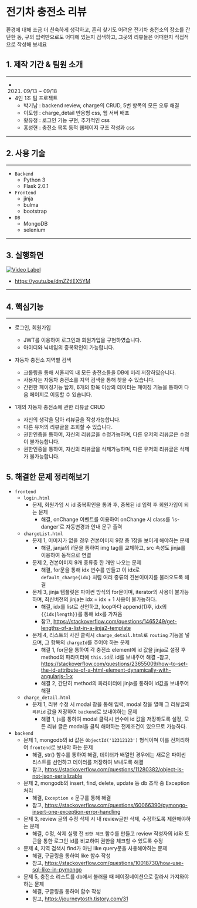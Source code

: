 # 전기차 충전소 리뷰
환경에 대해 조금 더 친숙하게 생각하고, 흔히 찾기도 어려운 전기차 충전소의 장소를 간단한 동, 구의 입력만으로도 어디에 있는지 검색하고, 그곳의 리뷰들은 어떠한지 직접적으로  작성해 보세요

## 1. 제작 기간 & 팀원 소개

---
- 2021. 09/13 ~ 09/18
- 4인 1조 팀 프로젝트
   - 박기남 : backend review, charge의 CRUD, 5번 항목의 모든 오류 해결
   - 이도행 : charge_detail 반응형 css, 웹 서버 배포
   - 황유정 : 로그인 기능 구현, 추가적인 css
   - 홍성현 : 충전소 목록 동적 웹페이지 구조 작성과 css


---

## 2. 사용 기술
---
- `Backend`
   - Python 3
   - Flask 2.0.1
- `Frontend`
   - jinja
   - bulma
   - bootstrap
- `DB`
   - MongoDB
   - selenium

---
## 3. 실행화면
[![Video Label](http://img.youtube.com/vi/dmZZtIEX5YM/0.jpg)](https://youtu.be/dmZZtIEX5YM)
- https://youtu.be/dmZZtIEX5YM
---

## 4. 핵심기능

---
- 로그인, 회원가입
   - JWT를 이용하여 로그인과 회원가입을 구현하였습니다.
   - 아이디와 닉네임의 중복확인이 가능합니다.

- 자동차 충전소 지역별 검색
   - 크롤링을 통해 서울지역 내 모든 충전소들을 DB에 미리 저장하였습니다.
   - 사용자는 자동차 충전소를 지역 검색을 통해 찾을 수 있습니다.
   - 간편한 페이징기능 탑제, 6개의 항목 이상의 데이터는 페이징 기능을 통하여 다음 페이지로 이동할 수 있습니다.

- 1개의 자동차 충전소에 관한 리뷰글 CRUD
   - 자신의 생각을 담아 리뷰글을 작성가능합니다.
   - 다른 유저의 리뷰글을 조회할 수 있습니다.
   - 권한인증을 통하여, 자신의 리뷰글을 수정가능하며, 다른 유저의 리뷰글은 수정이 불가능합니다.
   - 권한인증을 통하여, 자신의 리뷰글을 삭제가능하며, 다른 유저의 리뷰글은 삭제가 불가능합니다.
   
## 5. 해결한 문제 정리해보기
- `frontend`
   - `login.html`
      - 문제, 회원가입 시 id 중복확인을 통과 후, 중복된 id 입력 후 회원가입이 되는 문제
         - 해결, onChange 이벤트를 이용하여 onChange 시 class를 'is-danger'로 자동변경과 안내 문구 출력
   - `chargeList.html`
      - 문제 1, 이미지가 없을 경우 견본이미지 9장 중 1장을 보이게 해야하는 문제
         - 해결, janja의 if문을 통하여 img tag를 교체하고, src 속성도 jinja를 이용하여 동적으로 연결
      - 문제 2, 견본이미지 9개 종류중 한 개만 나오는 문제
         - 해결, for문을 통해 idx 변수를 만들고 이 idx로 `default_charge{idx}` 처럼 여러 종류의 견본이미지를 불러오도록 해결
      - 문제 3, jinja 템플릿은 파이썬 방식의 for문이며, iterator의 사용이 불가능하며, 최신버전의 jinja는 idx = idx + 1 사용이 불가능하다.
         - 해결, idx를 list로 선언하고, loop마다 append(1)후, idx의 `{{idx|length}}`를 통해 idx를 가져옴
         - 참고, https://stackoverflow.com/questions/1465249/get-lengths-of-a-list-in-a-jinja2-template
      - 문제 4, 리스트의 사진 클릭시 `charge_detail.html`로 `routing` 기능을 넣으며, 그 항목의 `chargeId`를 주어야 하는 문제
         - 해결 1, for문을 통하여 각 충전소 element에 id 값을 jinja로 설정 후 method의 파라미터에 `this.id`로 id를 보내주어 해결
            -참고, https://stackoverflow.com/questions/23655009/how-to-set-the-id-attribute-of-a-html-element-dynamically-with-angularjs-1-x
         - 해결 2, 간단히 method의 파라미터에 jinja를 통하여 id값을 보내주어 해결
   - `charge_detail.html`
      - 문제 1, 리뷰 수정 시 modal 창을 통해 입력, modal 창을 열때 그 리뷰글의 `리뷰id` 값을 저장하여 `backend`로 보내야하는 문제
         - 해결 1, js를 통하여 modal 클릭시 변수에 id 값을 저장하도록 설정, 모든 리뷰 글은 modal을 클릭 해야하는 전제조건이 있으므로 가능하다.
- `backend`
   - 문제 1, mongodb의 id 값은 `ObjectId('12312123')` 형식이며 이를 전처리하여 `frontend`로 보내야 하는 문제
      - 해결, str() 함수를 통하여 해결, 데이터가 배열인 경우에는 새로운 파이썬 리스트를 선언하고 데이터를 저장하여 보내도록 해결
      - 참고, https://stackoverflow.com/questions/11280382/object-is-not-json-serializable
   - 문제 2, mongodb의 insert, find, delete, update 등 db 조작 중 Exception 처리
      - 해결, `Exception e` 문구를 통해 해결
      - 참고, https://stackoverflow.com/questions/60066390/pymongo-insert-one-exception-error-handling
   - 문제 3, review 글의 수정 삭제 시 내 review글만 삭제, 수정하도록 제한해야하는 문제
      - 해결, 수정, 삭제 실행 전 `권한 체크` 함수를 만들고 review 작성자의 id와 토큰을 통한 로그인 id를 비교하여 권한을 체크할 수 있도록 수정
   - 문제 4, 지역 검색시 find가 아닌 like query문을 사용해야하는 문제
      - 해결, 구글링을 통하여 like 함수 작성
      - 참고, https://stackoverflow.com/questions/10018730/how-use-sql-like-in-pymongo
   - 문제 5, 충전소 리스트를 db에서 불러올 때 페이징네이션으로 잘라서 가져와야하는 문제
      - 해결, 구글링을 통하여 함수 작성
      - 참고, https://journeytosth.tistory.com/31